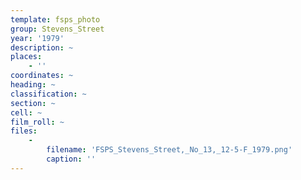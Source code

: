 ```yaml
---
template: fsps_photo
group: Stevens_Street
year: '1979'
description: ~
places:
    - ''
coordinates: ~
heading: ~
classification: ~
section: ~
cell: ~
film_roll: ~
files:
    -
        filename: 'FSPS_Stevens_Street,_No_13,_12-5-F_1979.png'
        caption: ''
---
```

